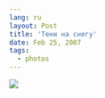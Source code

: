 ```yaml
---
lang: ru
layout: Post
title: 'Тени на снегу'
date: Feb 25, 2007
tags:
  - photos
---
```


![](/images/blog/Sapegin-Artem-20D-2007-02-24-273-7393.jpg)
